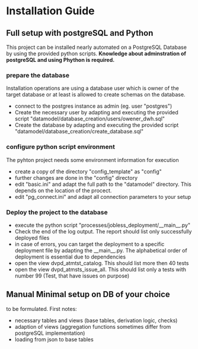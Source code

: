 
# Installation Guide
## Full setup with postgreSQL and Python  
This project can be installed nearly automated on a PostgreSQL Database
by using the provided python scripts. 
**Knowledge about adminstration of postgreSQL and using Phython is required.**
### prepare the database
Installation operations are using a database user which is owner of the target database
or at least is allowed to create schemas on the database.
* connect to the postgres instance as admin (eg. user "postgres")
* Create the necessary user by adapting and executing the provided script "datamodel/database_creation/users/owener_dwh.sql"
* Create the database by adapting and executing the provided script "datamodel/database_creation/create_database.sql"
### configure python script environment
The pyhton project needs some environment information for execution
* create a copy of the directory "config_template" as "config"
* further changes are done in the "config" directory
* edit "basic.ini" and adapt the full path to the "datamodel" directory. 
This depends on the location of the procect.
* edit "pg_connect.ini" and adapt all connection parameters to your setup
### Deploy the project to the database
* execute the python script "processes/jobless_deployment/\_\_main__.py"
* Check the end of the log output. The report should list only successfully deployed files
* in case of errors, you can target the deployment to a specific deployment file by 
adapting the \_\_main__.py. The alphabetical order of deployment is essential due to dependencies
* open the view dvpd_atmtst_catalog. This should list more then 40 tests
* open the view dvpd_atmsts_issue_all. 
This should list only a tests with number 99 (Test, that have issues on purpose)
## Manual Minimal setup on DB of your choice
to be formulated. First notes:
* necessary tables and views (base tables, derivation logic, checks) 
* adaption of views (aggregation functions sometimes differ from postgreSQL implementation)
* loading from json to base tables

